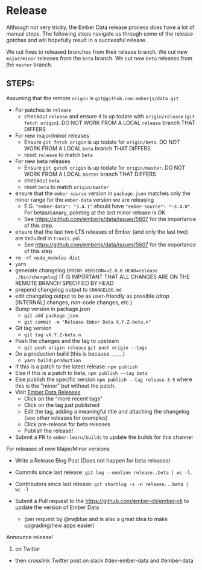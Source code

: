Release
=======

Although not very tricky, the Ember Data release process does have a
lot of manual steps. The following steps navigate us through
some of the release gotchas and will hopefully result in a successful
release.

We cut fixes to released branches from their release branch.
We cut new `major/minor` releases from the `beta` branch.
We cut new `beta` releases from the `master` branch.

STEPS:
------

Assuming that the remote `origin` is `git@github.com:emberjs/data.git`

* For patches to `release`
  * checkout `release` and ensure it is up todate with `origin/release` (`git fetch origin`). DO NOT WORK FROM A LOCAL `release` branch THAT DIFFERS
* For new major/minor releases
  * Ensure `git fetch origin` is up todate for `origin/beta`. DO NOT WORK FROM A LOCAL `beta` branch THAT DIFFERS
  * reset `release` to match `beta`
* For new beta releases
  * Ensure `git getch origin` is up todate for `origin/master`. DO NOT WORK FROM A LOCAL `master` branch THAT DIFFERS
  * checkout `beta`
  * reset `beta` to match `origin/master`
* ensure that the `ember-source` version in `package.json` matches only the minor range for the `ember-data` version we are releasing
  * E.G. `"ember-data": "3.4.1"` should have `"ember-source": "~3.4.0"`. For betas/canary, pointing at the last minor release is OK.
  * See https://github.com/emberjs/data/issues/5607 for the importance of this step.
* ensure that the last two LTS releases of Ember (and only the last two) are included in `travis.yml`.
  * See https://github.com/emberjs/data/issues/5607 for the importance of this step.
* `rm -rf node_modules dist`
* `yarn`
* generate changelog (`PRIOR_VERSION=v2.0.0 HEAD=release ./bin/changelog`) IT IS IMPORTANT THAT ALL CHANGES ARE ON THE REMOTE BRANCH SPECIFIED BY HEAD
* prepend changelog output to `CHANGELOG.md`
* edit changelog output to be as user-friendly as possible (drop [INTERNAL] changes, non-code changes, etc.)
* Bump version in package.json
  * `git add package.json`
  * `git commit -m "Release Ember Data X.Y.Z-beta.n"`
* Git tag version
  * `git tag vX.Y.Z-beta.n`
* Push the changes and the tag to upsteam
  * `git push origin release` `git push origin --tags`
* Do a production build (this is because _____)
  * `yarn build:production`
* If this is a patch to the latest release: `npm publish`
* Else if this is a patch to beta, `npm publish --tag beta`
* Else publish the specific version `npm publish --tag release-3-5` where this is the "minor" but without the patch.
* Visit [Ember Data Releases](https://github.com/emberjs/data/releases)
  * Click on the "more recent tags"
  * Click on the tag just published
  * Edit the tag, adding a meaningful title and attaching the changelog (see other releases for examples)
  * Click pre-release for beta releases
  * Publish the release!
* Submit a PR to `ember-learn/builds` to update the builds for this channel

For releases of new Major/Minor versions
  
  * Write a Release Blog Post (Does not happen for beta releases)
  * Commits since last release: `git log --oneline release..beta | wc -l`.
  * Contributors since last release: `git shortlog -s -n release...beta | wc -l`

* Submit a Pull request to the https://github.com/ember-cli/ember-cli to update the version of Ember Data
  * (per request by @rwjblue and is also a great idea to make upgrading/new apps easier)

Announce release!

1. on Twitter
* then crosslink Twitter post on slack #dev-ember-data and #ember-data

